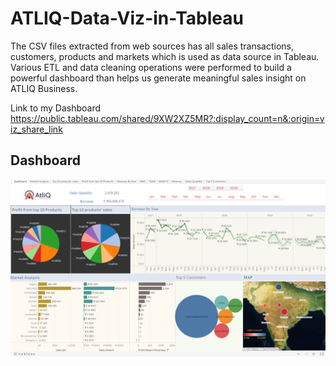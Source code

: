 # ATLIQ-Data-Viz-in-Tableau
The CSV files extracted from web sources has all sales transactions, customers, products and markets which is used as data source in Tableau. Various ETL and data cleaning operations were performed to build a powerful dashboard than helps us generate meaningful sales insight on ATLIQ Business.</br>

Link to my Dashboard</br>
https://public.tableau.com/shared/9XW2XZ5MR?:display_count=n&:origin=viz_share_link

## Dashboard ##
![plot](./ATLIQ.png)
